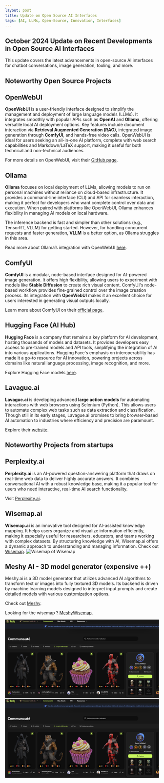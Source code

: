 ```yaml
---
layout: post
title: Update on Open Source AI Interfaces
tags: [AI, LLMs, Open-Source, Innovation, Interfaces]
---
```


## October 2024 Update on Recent Developments in Open Source AI Interfaces

This update covers the latest advancements in open-source AI interfaces for chatbot conversations, image generation, tooling, and more.

**Noteworthy Open Source Projects**
-------------------------------------


## OpenWebUI
**OpenWebUI** is a user-friendly interface designed to simplify the management and deployment of large language models (LLMs). It integrates smoothly with popular APIs such as **OpenAI** and **Ollama**, offering versatile local AI deployment options. Key features include document interaction via **Retrieval Augmented Generation (RAG)**, integrated image generation through **ComfyUI**, and hands-free video calls. OpenWebUI is ideal for users seeking an all-in-one AI platform, complete with web search capabilities and Markdown/LaTeX support, making it useful for both technical and non-technical audiences.

For more details on OpenWebUI, visit their [GitHub page](https://github.com/open-webui/open-webui).

## Ollama
**Ollama** focuses on local deployment of LLMs, allowing models to run on personal machines without reliance on cloud-based infrastructure. It provides a command-line interface (CLI) and API for seamless interaction, making it perfect for developers who want complete control over data and execution. When paired with platforms like OpenWebUI, Ollama enhances flexibility in managing AI models on local hardware.

The inference backend is fast and simpler than other solutions (e.g., TensorRT, VLLM) for getting started. However, for handling concurrent requests and faster generation, **VLLM** is a better option, as Ollama struggles in this area.

Read more about Ollama’s integration with OpenWebUI [here](https://openwebui.com/docs).

## ComfyUI
**ComfyUI** is a modular, node-based interface designed for AI-powered image generation. It offers high flexibility, allowing users to experiment with models like **Stable Diffusion** to create rich visual content. ComfyUI's node-based workflow provides fine-grained control over the image creation process. Its integration with **OpenWebUI** makes it an excellent choice for users interested in generating visual outputs locally.

Learn more about ComfyUI on their [official page](https://github.com/comfyanonymous/ComfyUI).

## Hugging Face (AI Hub)
**Hugging Face** is a company that remains a key platform for AI development, hosting thousands of models and datasets. It provides developers easy access to pre-trained models and API tools, simplifying the integration of AI into various applications. Hugging Face's emphasis on interoperability has made it a go-to resource for AI innovation, powering projects across domains like natural language processing, image recognition, and more.

Explore Hugging Face models [here](https://huggingface.co/models).

## Lavague.ai
**Lavague.ai** is developing advanced **large action models** for automating interactions with web browsers using Selenium (Python). This allows users to automate complex web tasks such as data extraction and classification. Though still in its early stages, Lavague.ai promises to bring browser-based AI automation to industries where efficiency and precision are paramount.

Explore their [website](https://www.lavague.ai/).


**Noteworthy Projects from startups**
-------------------------------------

## Perplexity.ai
**Perplexity.ai** is an AI-powered question-answering platform that draws on real-time web data to deliver highly accurate answers. It combines conversational AI with a robust knowledge base, making it a popular tool for users who need interactive, real-time AI search functionality.

Visit [Perplexity.ai](https://perplexity.ai).

## Wisemap.ai
**Wisemap.ai** is an innovative tool designed for AI-assisted knowledge mapping. It helps users organize and visualize information efficiently, making it especially useful for researchers, educators, and teams working with complex datasets. By structuring knowledge with AI, Wisemap.ai offers a dynamic approach to understanding and managing information.
Check out [Wisemap](https://wisemap.ai).
![Wisemap of Wisemap](/images/wisemapwisemap.png "Auto-generated Wisemap")

## Meshy AI - 3D model generator (expensive ++)

Meshy.ai is a 3D model generator that utilizes advanced AI algorithms to transform text or images into fully textured 3D models. Its backend is driven by machine learning models designed to interpret input prompts and create detailed models with various customization options.

Check out [Meshy](https://www.meshy.ai/discover?tab=downloads).

Looking for the wisemap ? [MeshyWisemap](https://wisemap.ai/m/aaAj/).

![Meshy 3d models](/images/meshyai.png "Meshy capture")
![Wisemap of Meshy](/images/meshyai.png "Auto-generated Wisemap")

